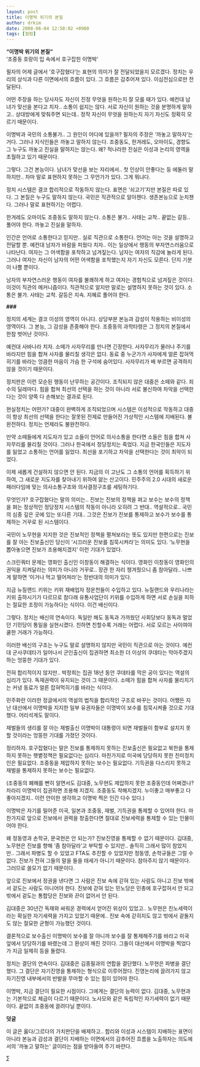 ```yaml
---
layout: post
title: 이명박 위기의 본질
author: drkim
date: 2008-06-04 12:58:02 +0900
tags: [컬럼]
---
```

**“이명박 위기의 본질”**  
‘조중동 호랑이 입 속에서 호구잡힌 이명박’

필자의 어제 글에서 ‘호구잡혔다’는 표현의 의미가 잘 전달되었을지 모르겠다. 정치는 우리의 상식과 다른 이면에서의 흐름이 있다. 그 흐름은 감추어져 있다. 이심전심으로만 전달된다. 

어떤 주장을 하는 당사자도 자신이 진정 무엇을 원하는지 잘 모를 때가 있다. 예컨대 남녀가 맞선을 본다고 치자.. 소통이 쉽지는 않다. 서로 자신이 원하는 것을 분명하게 말하고.. 상대방에게 맞춰주면 되는데.. 정작 자신이 무엇을 원하는지 자기 자신도 정확히 모르기 때문이다. 

이명박과 국민의 소통불가.. 그 원인이 어디에 있을까? 필자의 주장은 ‘까놓고 말하자’는 거다. 그러나 지식인들은 까놓고 말하지 않는다. 조중동도, 한겨레도, 오마이도, 경향도 그 누구도 까놓고 진실을 말하지는 않는다. 왜? 적나라한 진실은 이성과 논리의 영역을 초월하고 있기 때문이다. 

그렇다. 그건 본능이다. 남녀가 맞선을 보는 자리에서.. 첫 인상이 안좋다는 둥 에둘러 말하지만.. 차마 말로 표현하지 못하는 그 무언가가 있다. 그게 뭐냐다. 

정치 시스템은 결코 합리적으로 작동하지 않는다. 표면은 ‘쇠고기’지만 본질은 따로 있다. 그 본질은 누구도 말하지 않는다. 국민은 직관적으로 알아챈다. 생존본능으로 눈치챈다. 그러나 말로 표현하기는 어렵다. 

한겨레도 오마이도 조중동도 말하지 않는다. 소통은 불가.. 사태는 교착.. 끝없는 갈등.. 풀어야 한다. 까놓고 진실을 말하자. 

인간은 언어로 소통한다고 믿지만.. 실로 직관으로 소통한다. 언어는 아는 것을 설명하고 전달할 뿐. 예컨대 남자가 바람을 피웠다 치자.. 이는 일상에서 행동의 부자연스러움으로 나타난다. 여자는 그 어색함을 포착하고 넘겨짚는다. 남자는 여자의 직감에 놀라게 된다. 그러나 여자는 자신이 남자의 어떤 어색함을 포착했는지 자기 자신도 모른다. 단지 기분이 나쁠 뿐이다. 

남자의 부자연스러운 행동이 여자를 불쾌하게 하고 여자는 경험칙으로 넘겨짚은 것이다. 이것이 직관의 메커니즘이다. 직관적으로 알지만 말로는 설명하지 못하는 것이 있다. 소통은 불가. 사태는 교착. 갈등은 지속. 지혜로 풀어야 한다. 

**###**

정치의 세계는 결코 이성의 영역이 아니다. 상당부분 본능과 감성이 작용하는 비이성의 영역이다. 그 본능, 그 감성을 존중해야 한다. 조중동의 과학타령은 그 정치의 본질에서 한참 벗어난 것이다. 

예컨대 사바나라 치자. 소떼가 사자무리를 만나면 긴장한다. 사자무리가 물러나 주기를 바라지만 힘을 합쳐 사자를 물리칠 생각은 없다. 동료 중 누군가가 사자에게 얼른 잡혀먹히기를 바라는 엉큼한 마음이 가슴 한 구석에 숨어있다. 사자무리가 배 부르면 공격하지 않을 것이기 때문이다. 

정치판은 이런 모순된 행동이 난무하는 공간이다. 조직되지 않은 대중은 소떼와 같다. 죄수의 딜레마다. 힘을 합쳐 최선의 선택을 하는 것이 아니라 서로 불신하여 차악을 선택한다는 것이 양쪽 다 손해보는 결과로 된다. 

현실정치는 어떤가? 대중이 완벽하게 조직되었으며 시스템은 이성적으로 작동하고 대중이 항상 최선의 선택을 한다는 잘못된 전제로 만들어진 가상적인 시스템에 지배된다. 불완전하다. 정치는 언제라도 불완전하다. 

만약 소떼들에게 지도자가 있고 소들이 언어로 의사소통을 한다면 소들은 힘을 합쳐 사자무리를 물리칠 것이다. 그러나 한국에서 정당정치는 죽었다. 지금 한국인들은 지도자를 잃었고 소통하는 언어를 잃었다. 최선을 포기하고 차악을 선택한다는 것이 최악이 되었다. 

이제 새롭게 건설하지 않으면 안 된다. 지금의 이 고난도 그 소통의 언어를 획득하기 위하여, 그 새로운 지도자를 찾아내기 위하여 앓는 산고이다. 민주주의 2.0 시대의 새로운 패러다임에 맞는 의사소통구조와 의사결정구조를 세팅하기다. 

무엇인가? 호구잡혔다는 말의 의미는.. 진보는 진보의 정책을 펴고 보수는 보수의 정책을 펴는 정상적인 정당정치 시스템의 작동이 아니라 오히려 그 반대.. 역설적으로.. 국민의 심중 깊은 곳에 있는 또다른 기대.. 그것은 진보가 진보를 통제하고 보수가 보수를 통제하는 거꾸로 된 시스템이다. 

국민이 노무현을 지지한 것은 진보적인 정책을 펼쳐보라는 뜻도 있지만 한편으로는 진보를 잘 아는 진보출신인 당신이 ‘시끄러운 진보를 침묵시켜라’는 의미도 있다. ‘노무현을 뽑아놓으면 진보가 조용해지겠지’ 이런 기대가 있었다. 

스크린쿼터 문제는 영화인 출신인 이창동이 해결하는 식이다. 영화인 이창동이 영화인의 권익을 지켜달라는 의미가 아니라 거꾸로.. 장관 한 자리 챙겨줬으니 좀 참아달라.. 나쁘게 말하면 ‘이거나 먹고 떨어져라’는 정반대의 의미가 있다. 

지금 뉴질랜드 키위는 키위 재배업자 정운천들이 수입하고 있다. 뉴질랜드와 우리나라는 키위 출하시기가 다르므로 참다래 유통사업단이 키위를 수입하게 하면 서로 손실을 피하는 절묘한 조정이 가능하다는 식이다. 이건 배신이다. 

그렇다. 정치는 배신의 연속이다. 독일만 해도 동독과 가까웠던 사회당보다 동독과 멀었던 기민당이 통일을 실현시켰다. 친하면 친할수록 거래는 어렵다. 서로 모르는 사이여야 쿨한 거래가 가능하다. 

이러한 배신의 구조는 누구도 말로 설명하지 않지만 국민이 직관으로 아는 것이다. 예컨대 군사쿠데타가 일어나서 군인출신이 집권하면 최소한 더 이상의 쿠데타는 막아주겠지 하는 엉뚱한 기대가 있다.

전혀 합리적이지 않지만.. 박정희는 집권 18년 동안 쿠데타를 막은 공이 있다는 역설의 심리가 있다. 독재권력이 유지되는 것이 그 때문이다. 소떼가 힘을 합쳐 사자를 물리치기는 커녕 동료가 얼른 잡혀먹히기를 바라는 식이다.

민주화란 이러한 정글에서의 역설의 법칙을 합리적인 구조로 바꾸는 것이다. 어쨌든 지난 대선에서 이명박을 지지한 일부 유권자들은 이명박이 보수를 침묵시켜줄 것으로 기대했다. 어리석게도 말이다.

재벌들의 생리를 잘 아는 재벌출신 이명박이 대통령이 되면 재벌들이 함부로 설치지 못할 것이라는 엉뚱한 기대를 가졌던 것이다. 

정리하자. 호구잡혔다는 말은 진보를 통제하지 못하는 진보출신은 필요없고 북한을 통제하지 못하는 햇볕정책은 필요없다는 심리다. 마찬가지로 미국에 당당하지 못한 친미정치인은 필요없다. 조중동을 제압하지 못하는 보수는 필요없다. 기득권을 다스리지 못하고 재벌을 통제하지 못하는 보수는 필요없다. 

(조중동의 폐해를 뻔히 알면서도 김대중, 노무현도 제압하지 못한 조중동인데 어쩌겠나? 차라리 이명박이 집권하면 조용해 지겠지. 조중동도 착해지겠지. 누이좋고 매부좋고 다 좋아지겠지.. 이런 안이한 생각하고 이명박 찍은 인간 다수 있다.)

이명박은 자기를 밀어준 미국, 일본과 조중동, 재벌, 기득권을 통제할 수 있어야 한다. 마찬가지로 앞으로 진보에서 권력을 창출한다면 절대로 진보세력을 통제할 수 있는 인물이어야 한다. 

왜 정동영과 손학규, 문국현은 안 되는가? 진보진영을 통제할 수 없기 때문이다. 김대중, 노무현은 진보를 향해 ‘좀 참아달라’고 부탁할 수 있지만.. 솔직히 그래서 많이 참았지만.. 그래서 파병도 할 수 있었고 FTA도 추진할 수 있었지만 정동영, 손학규들은 그럴 수 없다. 진보가 전혀 그들의 말을 들을 태세가 아니기 때문이다. 참아주지 않기 때문이다. 그러므로 쓸모가 없기 때문이다.

앞으로 진보에서 정권을 낸다면 그 사람은 진보 속에 갇혀 있는 사람도 아니고 진보 밖에서 겉도는 사람도 아니어야 한다. 진보에 갇혀 있는 민노당은 민총에 호구잡혀서 안 되고 밖에서 겉도는 통합당은 진보와 끈이 없어서 안 된다. 

김대중은 30년간 독재와 싸워온 경력에서 얻어진 위상이 있었고.. 노무현은 친노세력이라는 확실한 자기세력을 가지고 있었기 때문에.. 진보 속에 갇히지도 않고 밖에서 겉돌지도 않는 절묘한 균형이 가능했던 것이다. 

결론적으로 보수출신 이명박이 보수를 잘 아니까 보수를 잘 통제해주기를 바라고 미국 앞에서 당당하기를 바랬는데 그 환상이 깨진 것이다. 그들이 대선에서 이명박을 찍었다가 지금 일제히 등을 돌렸다. 

정치는 결단의 연속이다. 김대중은 김종필과의 연합을 결단했다. 노무현은 파병을 결단했다. 그 결단은 자기진영을 통제하는 형식으로 이루어졌다. 진영논리에 끌려가지 않고 자기진영 내부에서의 반발을 무마할 수 있는 힘이 있어야 한다.

이명박, 지금 결단이 필요한 시점이다. 그에게는 결단의 능력이 없다. 김대중, 노무현과는 기본적으로 체급이 다르기 때문이다. 노사모와 같은 독립적인 자기세력이 없기 때문이다. 끝없이 조중동에 끌려다닐 뿐이다.

**덧글**

이 글은 옳다/그르다의 가치판단을 배제하고.. 합리와 이성과 시스템이 지배하는 표면이 아니라 본능과 감성과 결단이 지배하는 이면에서의 감추어진 흐름을 노출하자는 의도에서의 '까놓고 말하는' 글이라는 점을 받아들여 주기 바란다.



∑